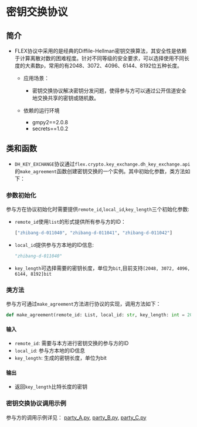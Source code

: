 # 密钥交换协议
## 简介
* FLEX协议中采用的是经典的Diffile-Hellman密钥交换算法，其安全性是依赖于计算离散对数的困难程度。针对不同等级的安全要求，可以选择使用不同长度的大素数p，常用的有2048、3072、4096、6144、8192位五种长度。
    * 应用场景：
        * 密钥交换协议解决密钥分发问题，使得参与方可以通过公开信道安全地交换共享的密钥或随机数。

    * 依赖的运行环境
        * gmpy2==2.0.8
        * secrets==1.0.2
	
## 类和函数
* `DH_KEY_EXCHANGE`协议通过`flex.crypto.key_exchange.dh_key_exchange.api`的`make_agreement`函数创建密钥交换的一个实例。其中初始化参数，类方法如下：

### 参数初始化
参与方在协议初始化时需要提供`remote_id`,`local_id`,`key_length`三个初始化参数:

* `remote_id`使用`list`的形式提供所有参与方的ID：

    ```python
    ["zhibang-d-011040", "zhibang-d-011041", "zhibang-d-011042"]
    ```
   
* `local_id`提供参与方本地的ID信息:

    ```python
    "zhibang-d-011040"
    ```
* `key_length`可选择需要的密钥长度，单位为`bit`,目前支持`[2048, 3072, 4096, 6144, 8192]bit`

### 类方法
参与方可通过`make_agreement`方法进行协议的实现，调用方法如下：

```python
def make_agreement(remote_id: List, local_id: str, key_length: int = 2048) -> int:
```

#### 输入
* `remote_id`: 需要与本方进行密钥交换的参与方的ID
* `local_id`: 参与方本地的ID信息
* `key_length`: 生成的密钥长度，单位为bit

#### 输出
* 返回`key_length`比特长度的密钥

### 密钥交换协议调用示例
参与方的调用示例详见：
[party_A.py](../../../../test/crypto/key_exchange/party_A.py),
[party_B.py](../../../../test/crypto/key_exchange/party_B.py),
[party_C.py](../../../../test/crypto/key_exchange/party_C.py)